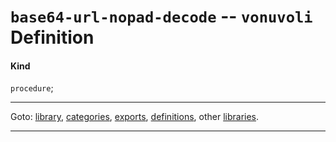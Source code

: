 

<a id='definition__vonuvoli__base64-url-nopad-decode'></a>

# `base64-url-nopad-decode` -- `vonuvoli` Definition


<a id='definition__vonuvoli__base64-url-nopad-decode__kind'></a>

#### Kind

`procedure`;

----

Goto: [library](../../vonuvoli/_index.md#library__vonuvoli), [categories](../../vonuvoli/categories/_index.md#toc__vonuvoli__categories), [exports](../../vonuvoli/exports/_index.md#toc__vonuvoli__exports), [definitions](../../vonuvoli/definitions/_index.md#toc__vonuvoli__definitions), other [libraries](../../_libraries.md#toc__libraries).

----

